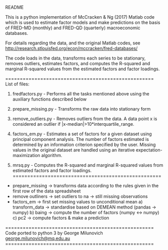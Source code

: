 README

This is a python implementation of McCracken & Ng (2017) Matlab code which is used to
estimate factor models and make predictions on the basis of FRED-MD (monthly)
and FRED-QD (quarterly) macroeconomic databases.

For details regarding the data, and the original Matlab codes, see
http://research.stlouisfed.org/econ/mccracken/fred-databases/

The code loads in the data, transforms each series to be stationary,
removes outliers, estimates factors, and computes the R-squared and
marginal R-squared values from the estimated factors and factor loadings.

=================================================== <br/>
List of files:

1. fredfactors.py - Performs all the tasks mentioned above using the auxiliary functions described below

2. prepare_missing.py - Transforms the raw data into stationary form

3. remove_outliers.py - Removes outliers from the data. A data point x is considered an outlier if |x-median|>10*interquartile_range.

4. factors_em.py - Estimates a set of factors for a given dataset using principal component analysis.
    The number of factors estimated is determined by an information criterion specified by the user.
    Missing values in the original dataset are handled using an iterative
    expectation-maximization algorithm.

5. mrsq.py - Computes the R-squared and marginal R-squared values from estimated factors and factor loadings.
=================================================== <br/>

* prepare_missing -> transforms data according to the rules given in the first row of the data spreadsheet
* remove outliners -> set outliers to na -> still missing observations
* factors_em
    -> first set missing values to unconditional mean
        a) transform_data -> standardise based on DEMEAN method (pandas -> numpy)
        b) baing -> compute the number of factors (numpy <-> numpy)
        c) pc2 -> compute factors & make a prediction

=================================================== <br/>
Code ported to python 3 by George Milunovich <br/> 
george.milunovich@mq.edu.au
=================================================== <br/>